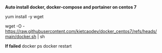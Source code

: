 **Auto install docker, docker-compose and portainer on centos 7** 

yum install -y wget

wget -O - https://raw.githubusercontent.com/kietcaodev/docker_centos7/refs/heads/main/docker.sh | sh

**If failed** 
docker ps
docker restart <CONTAINER ID>
